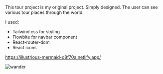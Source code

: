 This tour project is my original project. Simply designed. The user can see various tour places through the world.

I used:

- Tailwind css for styling
- Flowbite for navbar component
- React-router-dom
- React icons

https://illustrious-mermaid-d8f70a.netlify.app/

![wander](https://user-images.githubusercontent.com/114237174/226258392-d07e63c1-03dc-4f57-9352-6fff93575ffc.png)
